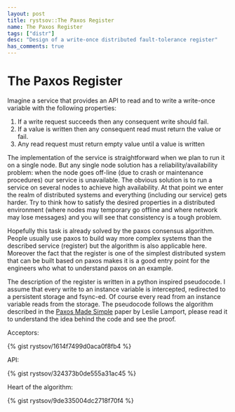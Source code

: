 ```yaml
---
layout: post
title: rystsov::The Paxos Register
name: The Paxos Register
tags: ["distr"]
desc: "Design of a write-once distributed fault-tolerance register"
has_comments: true
---
```


<h1>The Paxos Register</h1>

Imagine a service that provides an API to read and to write a write-once variable with the following properties:

1. If a write request succeeds then any consequent write should fail.
2. If a value is written then any consequent read must return the value or fail.
3. Any read request must return empty value until a value is written

The implementation of the service is straightforward when we plan to run it on a single node. But any single node solution has a reliability/availability problem: when the node goes off-line (due to crash or maintenance procedures) our service is unavailable. The obvious solution is to run a service on several nodes to achieve high availability. At that point we enter the realm of distributed systems and everything (including our service) gets harder. Try to think how to satisfy the desired properties in a distributed environment (where nodes may temporary go offline and where network may lose messages) and you will see that consistency is a tough problem.

Hopefully this task is already solved by the paxos consensus algorithm. People usually use paxos to build way more complex systems than the described service (register) but the algorithm is also applicable here. Moreover the fact that the register is one of the simplest distributed system that can be built based on paxos makes it is a good entry point for the engineers who what to understand paxos on an example.

The description of the register is written in a python inspired pseudocode. I assume that every write to an instance variable is intercepted, redirected to a persistent storage and fsync-ed. Of course every read from an instance variable reads from the storage. The pseudocode follows the algorithm described in the [Paxos Made Simple](http://research.microsoft.com/en-us/um/people/lamport/pubs/paxos-simple.pdf) paper by Leslie Lamport, please read it to understand the idea behind the code and see the proof.

Acceptors:

{% gist rystsov/1614f7499d0aca0f8fb4 %}

API:

{% gist rystsov/324373b0de555a31ac45 %}

Heart of the algorithm:

{% gist rystsov/9de335004dc2718f70f4 %}
